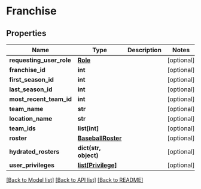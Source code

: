 # Franchise

## Properties
Name | Type | Description | Notes
------------ | ------------- | ------------- | -------------
**requesting_user_role** | [**Role**](Role.md) |  | [optional] 
**franchise_id** | **int** |  | [optional] 
**first_season_id** | **int** |  | [optional] 
**last_season_id** | **int** |  | [optional] 
**most_recent_team_id** | **int** |  | [optional] 
**team_name** | **str** |  | [optional] 
**location_name** | **str** |  | [optional] 
**team_ids** | **list[int]** |  | [optional] 
**roster** | [**BaseballRoster**](BaseballRoster.md) |  | [optional] 
**hydrated_rosters** | **dict(str, object)** |  | [optional] 
**user_privileges** | [**list[Privilege]**](Privilege.md) |  | [optional] 

[[Back to Model list]](../README.md#documentation-for-models) [[Back to API list]](../README.md#documentation-for-api-endpoints) [[Back to README]](../README.md)

